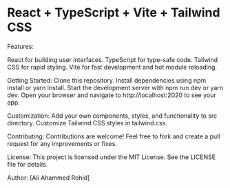 # React + TypeScript + Vite + Tailwind CSS

Features:

React for building user interfaces.
TypeScript for type-safe code.
Tailwind CSS for rapid styling.
Vite for fast development and hot module reloading.

Getting Started:
Clone this repository.
Install dependencies using npm install or yarn install.
Start the development server with npm run dev or yarn dev.
Open your browser and navigate to http://localhost:2020 to see your app.

Customization:
Add your own components, styles, and functionality to src directory.
Customize Tailwind CSS styles in tailwind.css.

Contributing:
Contributions are welcome! Feel free to fork and create a pull request for any improvements or fixes.

License:
This project is licensed under the MIT License. See the LICENSE file for details.

Author:
[Ali Ahammed Rohid]
